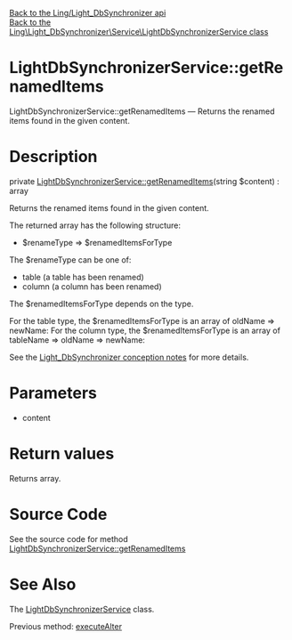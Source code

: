 [Back to the Ling/Light_DbSynchronizer api](https://github.com/lingtalfi/Light_DbSynchronizer/blob/master/doc/api/Ling/Light_DbSynchronizer.md)<br>
[Back to the Ling\Light_DbSynchronizer\Service\LightDbSynchronizerService class](https://github.com/lingtalfi/Light_DbSynchronizer/blob/master/doc/api/Ling/Light_DbSynchronizer/Service/LightDbSynchronizerService.md)


LightDbSynchronizerService::getRenamedItems
================



LightDbSynchronizerService::getRenamedItems — Returns the renamed items found in the given content.




Description
================


private [LightDbSynchronizerService::getRenamedItems](https://github.com/lingtalfi/Light_DbSynchronizer/blob/master/doc/api/Ling/Light_DbSynchronizer/Service/LightDbSynchronizerService/getRenamedItems.md)(string $content) : array




Returns the renamed items found in the given content.

The returned array has the following structure:

- $renameType => $renamedItemsForType


The $renameType can be one of:
- table (a table has been renamed)
- column (a column has been renamed)

The $renamedItemsForType depends on the type.

For the table type, the $renamedItemsForType is an array of oldName => newName:
For the column type, the $renamedItemsForType is an array of tableName => oldName => newName:









See the [Light_DbSynchronizer conception notes](https://github.com/lingtalfi/Light_DbSynchronizer/blob/master/doc/pages/conception-notes.md) for more details.




Parameters
================


- content

    


Return values
================

Returns array.








Source Code
===========
See the source code for method [LightDbSynchronizerService::getRenamedItems](https://github.com/lingtalfi/Light_DbSynchronizer/blob/master/Service/LightDbSynchronizerService.php#L1170-L1207)


See Also
================

The [LightDbSynchronizerService](https://github.com/lingtalfi/Light_DbSynchronizer/blob/master/doc/api/Ling/Light_DbSynchronizer/Service/LightDbSynchronizerService.md) class.

Previous method: [executeAlter](https://github.com/lingtalfi/Light_DbSynchronizer/blob/master/doc/api/Ling/Light_DbSynchronizer/Service/LightDbSynchronizerService/executeAlter.md)<br>

